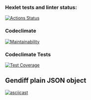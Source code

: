 ### Hexlet tests and linter status:
[![Actions Status](https://github.com/dvuro4ka/frontend-project-46/workflows/hexlet-check/badge.svg)](https://github.com/dvuro4ka/frontend-project-46/actions)
### Codeclimate
[![Maintainability](https://api.codeclimate.com/v1/badges/511480d15febd22127bc/maintainability)](https://codeclimate.com/github/dvuro4ka/frontend-project-46/maintainability)
### Codeclimate Tests
[![Test Coverage](https://api.codeclimate.com/v1/badges/511480d15febd22127bc/test_coverage)](https://codeclimate.com/github/dvuro4ka/frontend-project-46/test_coverage)
## Gendiff plain JSON object
[![asciicast](https://asciinema.org/a/ezvchfRoivJvTuFeCczbKnD4M.svg)](https://asciinema.org/a/ezvchfRoivJvTuFeCczbKnD4M)